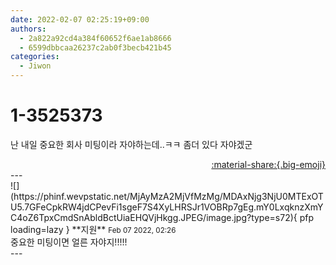 ```yaml
---
date: 2022-02-07 02:25:19+09:00
authors:
  - 2a822a92cd4a384f60652f6ae1ab8666
  - 6599dbbcaa26237c2ab0f3becb421b45
categories:
  - Jiwon
---
```


# 1-3525373

<div class="post-container" markdown="1">
<div class="content-container md-sidebar__scrollwrap" markdown="1">

난 내일 중요한 회사 미팅이라 자야하는데..ㅋㅋ 좀더 있다 자야겠군

</div>
</div>

<div style="text-align: right;" markdown="1">
<a href="https://weverse.io/fromis9/fanpost/1-3525373" style="text-align: right;">:material-share:{.big-emoji}</a>
</div>
---

<div class="comments-container md-sidebar__scrollwrap" markdown="1">
<div class="comment" markdown="1">
<div class='id-container' markdown="1">
![](https://phinf.wevpstatic.net/MjAyMzA2MjVfMzMg/MDAxNjg3NjU0MTExOTU5.7GFeCpkRW4jdCPevFi1sgeF7S4XyLHRSJr1VOBRp7gEg.mY0LxqknzXmYC4oZ6TpxCmdSnAbldBctUiaEHQVjHkgg.JPEG/image.jpg?type=s72){ pfp loading=lazy }
**<span class="artist">지원</span>** <small>Feb 07 2022, 02:26</small><br>
</div>
<div class='comment-body' markdown="1">
중요한 미팅이면 얼른 자야지!!!!!
</div>
</div>
</div>
---
